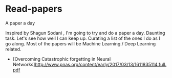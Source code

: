 # Read-papers
A paper a day

Inspired by Shagun Sodani , I'm going to try and do a paper a day. Daunting task. Let's see how well I can keep up. 
Curating a list of the ones I do as I go along. Most of the papers will be Machine Learning / Deep Learning related.

- [Overcoming Catastrophic forgetting in Neural Networks]http://www.pnas.org/content/early/2017/03/13/1611835114.full.pdf
